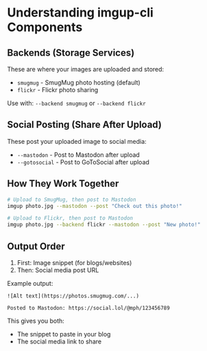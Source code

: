 # Understanding imgup-cli Components

## Backends (Storage Services)
These are where your images are uploaded and stored:
- `smugmug` - SmugMug photo hosting (default)
- `flickr` - Flickr photo sharing

Use with: `--backend smugmug` or `--backend flickr`

## Social Posting (Share After Upload)
These post your uploaded image to social media:
- `--mastodon` - Post to Mastodon after upload
- `--gotosocial` - Post to GoToSocial after upload

## How They Work Together

```bash
# Upload to SmugMug, then post to Mastodon
imgup photo.jpg --mastodon --post "Check out this photo!"

# Upload to Flickr, then post to Mastodon  
imgup photo.jpg --backend flickr --mastodon --post "New photo!"
```

## Output Order
1. First: Image snippet (for blogs/websites)
2. Then: Social media post URL

Example output:
```
![Alt text](https://photos.smugmug.com/...)

Posted to Mastodon: https://social.lol/@mph/123456789
```

This gives you both:
- The snippet to paste in your blog
- The social media link to share

